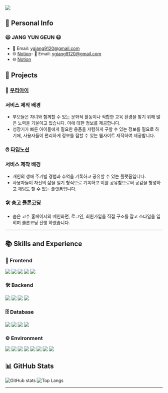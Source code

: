 <img src="https://capsule-render.vercel.app/api?type=rounded&height=300&text=JANG%20YUNGEUN&section=header&reversal=false&textBg=false&fontAlign=50&animation=twinkling&color=98FF98&fontColor=333333" />

## 📄 Personal Info
### 😃 JANG YUN GEUN 😃

- 📧 Email: ygjang9120@gmail.com
- 🌐 [Notion](https://road-particle-453.notion.site/dc7ad3aca22f48cabfaa0ac927c8f580?pvs=4)- 📧 Email: ygjang9120@gmail.com
- 🌐 [Notion](https://road-particle-453.notion.site/dc7ad3aca22f48cabfaa0ac927c8f580?pvs=4)

## 📁 Projects
### 👶 [우리아이](https://github.com/jang1234567/ChildPrj)
### 서비스 제작 배경

- 부모들은 자녀와 함께할 수 있는 문화적 활동이나 적합한 교육 환경을 찾기 위해 많은 노력을 기울이고 있습니다. 이에 대한 정보를 제공합니다.
- 성장기가 빠른 아이들에게 필요한 용품을 저렴하게 구할 수 있는 정보를 필요로 하기에, 사용자들이 편리하게 정보를 접할 수 있는 웹사이트 제작하여 제공합니다.

### ⏰ [타임노션](https://github.com/jang1234567/timenotionBack_final)
### 서비스 제작 배경

- 개인의 생애 주기별 경험과 추억을 기록하고 공유할 수 있는 플랫폼입니다.
- 사용자들이 자신의 삶을 일기 형식으로 기록하고 이를 공유함으로써 공감을 형성하고 채팅도 할 수 있는 플랫폼입니다.

### 🛠️ [숨고 클론코딩](https://github.com/jang1234567/clone_coding)
- 숨은 고수 홈페이지의 메인화면, 로그인, 회원가입을 직접 구조를 잡고 스타일을 입히며 클론코딩 진행 하였습니다.

    

---

##  📚 Skills and Experience

### 🎨 Frontend
<span><img src="https://img.shields.io/badge/HTML-E34F26?style=flat&logo=html5&logoColor=white"/></span>
<span><img src="https://img.shields.io/badge/CSS-1572B6?style=flat&logo=css3&logoColor=white"/></span>
<span><img src="https://img.shields.io/badge/JavaScript-F7DF1E?style=flat&logo=javascript&logoColor=white"/></span>
<span><img src="https://img.shields.io/badge/jQuery-0769AD?style=flat&logo=jquery&logoColor=white"/></span>
<span><img src="https://img.shields.io/badge/Thymeleaf-005F0F?style=flat&logo=thymeleaf&logoColor=white"/></span>

### 🛠 Backend
<span><img src="https://img.shields.io/badge/Java-5382A1?style=flat"/></span>
<span><img src="https://img.shields.io/badge/Springboot-6DB33F?style=flat&logo=springboot&logoColor=white"/></span>
<span><img src="https://img.shields.io/badge/Node.js-339933?style=flat&logo=node.js&logoColor=white"/></span>
<span><img src="https://img.shields.io/badge/JSP-007396?style=flat&logo=java&logoColor=white"/></span>

### 🗄 Database
<span><img src="https://img.shields.io/badge/Oracle-F80000?style=flat&logo=oracle&logoColor=white"/></span>
<span><img src="https://img.shields.io/badge/MySQL-4479A1?style=flat&logo=mysql&logoColor=white"/></span>
<span><img src="https://img.shields.io/badge/MyBatis-B20000?style=flat&logo=mybatis&logoColor=white"/></span>
<span><img src="https://img.shields.io/badge/JPA-6D6E6E?style=flat&logo=jpa&logoColor=white"/></span>


### ⚙ Environment
<div>
  <img src="https://img.shields.io/badge/Visual Studio Code-007ACC?style=flat&logo=visualstudiocode&logoColor=white"/>
  <img src="https://img.shields.io/badge/IntelliJ-FE315D?style=flat&logo=intellijidea&logoColor=white"/>
  <img src="https://img.shields.io/badge/Eclipse-2C2255?style=flat&logo=eclipse&logoColor=white"/>
  <img src="https://img.shields.io/badge/DBeaver-382923?style=flat&logo=dbeaver&logoColor=white"/>
  <img src="https://img.shields.io/badge/Git-F05032?style=flat&logo=git&logoColor=white"/>
  <img src="https://img.shields.io/badge/GitHub-181717?style=flat&logo=github&logoColor=white"/>
  <span><img src="https://img.shields.io/badge/AWS-FF9900?style=flat&logo=amazon-aws&logoColor=white"/></span>
  <img src="https://img.shields.io/badge/Discord-5865F2?style=flat&logo=discord&logoColor=white"/>
</div>




## 📊 GitHub Stats
![GitHub stats](https://github-readme-stats.vercel.app/api?username=jang1234567&show_icons=true&theme=buefy)
![Top Langs](https://github-readme-stats.vercel.app/api/top-langs/?username=jang1234567&layout=compact&theme=buefy)

---

